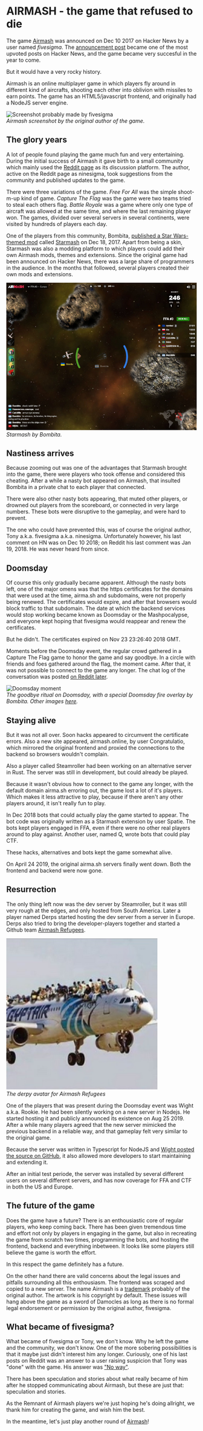 # AIRMASH - the game that refused to die

The game [Airmash](https://airmash.online) was announced on Dec 10 2017 on Hacker News by a user named *fivesigma*. The [announcement post](https://news.ycombinator.com/item?id=15892066) became one of the most upvoted posts on Hacker News, and the game became very succesful in the year to come. 

But it would have a very rocky history.

Airmash is an online multiplayer game in which players fly around in different kind of aircrafts, shooting each other into oblivion with missiles to earn points. The game has an HTML5/javascript frontend, and originally had a NodeJS server engine. 

![Screenshot probably made by fivesigma](tony-small.png)  
*Airmash screenshot by the original author of the game.*

## The glory years

A lot of people found playing the game much fun and very entertaining. During the initial success of Airmash it gave birth to a small community which mainly used the [Reddit page](https://www.reddit.com/r/airmash) as its discussion platform. The author, active on the Reddit page as ninesigma, took suggestions from the community and published updates to the game.

There were three variations of the game. *Free For All* was the simple shoot-m-up kind of game. *Capture The Flag* was the game were two teams tried to steal each others flag. *Battle Royale* was a game where only one type of aircraft was allowed at the same time, and where the last remaining player won. The games, divided over several servers in several continents, were visited by hundreds of players each day.

One of the players from this community, Bombita, [published a Star Wars-themed mod](https://www.reddit.com/r/airmash/comments/7kkjye/a_star_wars_mod/) called [Starmash](https://www.starma.sh) on Dec 18, 2017. Apart from being a skin, Starmash was also a modding platform to which players could add their own Airmash mods, themes and extensions. Since the original game had been announced on Hacker News, there was a large share of programmers in the audience. In the months that followed, several players created their own mods and extensions. 

![Screenshot of Starmash](starmash-small.jpg)  
*Starmash by Bombita.*

## Nastiness arrives

Because zooming out was one of the advantages that Starmash brought into the game, there were players who took offense and considered this cheating. After a while a nasty bot appeared on Airmash, that insulted Bombita in a private chat to each player that connected. 

There were also other nasty bots appearing, that muted other players, or drowned out players from the scoreboard, or connected in very large numbers. These bots were disruptive to the gameplay, and were hard to prevent. 

The one who could have prevented this, was of course the original author, Tony a.k.a. fivesigma a.k.a. ninesigma. Unfortunately however, his last comment on HN was on Dec 10 2018; on Reddit his last comment was Jan 19, 2018. He was never heard from since. 

## Doomsday

Of course this only gradually became apparent. Although the nasty bots left, one of the major omens was that the https certificates for the domains that were used at the time, airma.sh and subdomains, were not properly being renewed. The certificates would expire, and after that browsers would block traffic to that subdomain. The date at which the backend services would stop working became known as Doomsday or the Mashpocalypse, and everyone kept hoping that fivesigma would reappear and renew the certificates. 

But he didn't. The certificates expired on Nov 23 23:26:40 2018 GMT. 

Moments before the Doomsday event, the regular crowd gathered in a Capture The Flag game to honor the game and say goodbye. In a circle with friends and foes gathered around the flag, the moment came. After that, it was not possible to connect to the game any longer. The chat log of the conversation was posted [on Reddit later](https://www.reddit.com/r/airmash/comments/a14t74/public_chat_logs_of_the_last_day_from_2123_did/). 

![Doomsday moment](doomsday-small.png)  
*The goodbye ritual on Doomsday, with a special Doomsday fire overlay by Bombita. Other images [here](https://imgur.com/gallery/hY3bFbL).*

## Staying alive

But it was not all over. Soon hacks appeared to circumvent the certificate errors. Also a new site appeared, airmash.online, by user Congratulatio, which mirrored the original frontend and proxied the connections to the backend so browsers wouldn't complain. 

Also a player called Steamroller had been working on an alternative server in Rust. The server was still in development, but could already be played.

Because it wasn't obvious how to connect to the game any longer, with the default domain airma.sh erroring out, the game lost a lot of it's players. Which makes it less attractive to play, because if there aren't any other players around, it isn't really fun to play. 

In Dec 2018 bots that could actually play the game started to appear. The bot code was originally written as a Starmash extension by user Spatie. The bots kept players engaged in FFA, even if there were no other real players around to play against. Another user, named Q, wrote bots that could play CTF. 

These hacks, alternatives and bots kept the game somewhat alive. 

On April 24 2019, the original airma.sh servers finally went down. Both the frontend and backend were now gone. 

## Resurrection

The only thing left now was the dev server by Steamroller, but it was still very rough at the edges, and only hosted from South America. Later a player named Derps started hosting the dev server from a server in Europe. Derps also tried to bring the developer-players together and started a Github team [Airmash Refugees](https://github.com/airmash-refugees).

![The derpy avatar of Airmash Refugees](derps-refugees.png)  
*The derpy avatar for Airmash Refugees*

One of the players that was present during the Doomsday event was Wight a.k.a. Rookie. He had been silently working on a new server in Nodejs. He started hosting it and publicly announced its existence on Aug 25 2019. After a while many players agreed that the new server mimicked the previous backend in a reliable way, and that gameplay felt very similar to the original game. 

Because the server was written in Typescript for NodeJS and [Wight posted the source on GitHub](https://github.com/wight-airmash/ab-server), it also allowed more developers to start maintaining and extending it.

After an initial test periode, the server was installed by several different users on several different servers, and has now coverage for FFA and CTF in both the US and Europe. 

## The future of the game

Does the game have a future? There is an enthousiastic core of regular players, who keep coming back. There has been given tremendous time and effort not only by players in engaging in the game, but also in recreating the game from scratch two times, programming the bots, and hosting the frontend, backend and everything inbetween. It looks like some players still believe the game is worth the effort. 

In this respect the game definitely has a future.

On the other hand there are valid concerns about the legal issues and pitfalls surrounding all this enthousiasm. The frontend was scraped and copied to a new server. The name Airmash is a [trademark](https://trademarks.justia.com/875/10/airmash-87510805.html) probably of the original author. The artwork is his copyright by default. These issues will hang above the game as a sword of Damocles as long as there is no formal legal endorsement or permission by the original author, fivesigma.

## What became of fivesigma?

What became of fivesigma or Tony, we don't know. Why he left the game and the community, we don't know. One of the more sobering possibilities is that it maybe just didn't interest him any longer. Curiously, one of his last posts on Reddit was an answer to a user raising suspicion that Tony was "done" with the game. His answer was ["No way"](https://www.reddit.com/r/airmash/comments/7q09l9/gathered_ideas_of_the_community_gathered_during/). 

There has been speculation and stories about what really became of him after he stopped communicating about Airmash, but these are just that: speculation and stories. 

As the Remnant of Airmash players we're just hoping he's doing allright, we thank him for creating the game, and wish him the best.

In the meantime, let's just play another round of [Airmash](https://airmash.online)!


